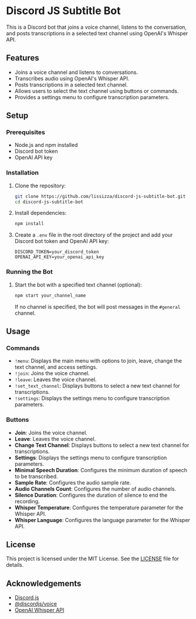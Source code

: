 # Discord JS Subtitle Bot

This is a Discord bot that joins a voice channel, listens to the conversation, and posts transcriptions in a selected text channel using OpenAI's Whisper API.

## Features

- Joins a voice channel and listens to conversations.
- Transcribes audio using OpenAI's Whisper API.
- Posts transcriptions in a selected text channel.
- Allows users to select the text channel using buttons or commands.
- Provides a settings menu to configure transcription parameters.

## Setup

### Prerequisites

- Node.js and npm installed
- Discord bot token
- OpenAI API key

### Installation

1. Clone the repository:

   ```bash
   git clone https://github.com/lissizza/discord-js-subtitle-bot.git
   cd discord-js-subtitle-bot
   ```

2. Install dependencies:

   ```bash
   npm install
   ```

3. Create a `.env` file in the root directory of the project and add your Discord bot token and OpenAI API key:

   ```env
   DISCORD_TOKEN=your_discord_token
   OPENAI_API_KEY=your_openai_api_key
   ```

### Running the Bot

1. Start the bot with a specified text channel (optional):

   ```bash
   npm start your_channel_name
   ```

   If no channel is specified, the bot will post messages in the `#general` channel.

## Usage

### Commands

- `!menu`: Displays the main menu with options to join, leave, change the text channel, and access settings.
- `!join`: Joins the voice channel.
- `!leave`: Leaves the voice channel.
- `!set_text_channel`: Displays buttons to select a new text channel for transcriptions.
- `!settings`: Displays the settings menu to configure transcription parameters.

### Buttons

- **Join**: Joins the voice channel.
- **Leave**: Leaves the voice channel.
- **Change Text Channel**: Displays buttons to select a new text channel for transcriptions.
- **Settings**: Displays the settings menu to configure transcription parameters.
- **Minimal Speech Duration**: Configures the minimum duration of speech to be transcribed.
- **Sample Rate**: Configures the audio sample rate.
- **Audio Channels Count**: Configures the number of audio channels.
- **Silence Duration**: Configures the duration of silence to end the recording.
- **Whisper Temperature**: Configures the temperature parameter for the Whisper API.
- **Whisper Language**: Configures the language parameter for the Whisper API.

## License

This project is licensed under the MIT License. See the [LICENSE](LICENSE) file for details.

## Acknowledgements

- [Discord.js](https://discord.js.org/)
- [@discordjs/voice](https://github.com/discordjs/voice)
- [OpenAI Whisper API](https://beta.openai.com/docs/api-reference/whisper)
